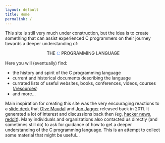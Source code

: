 ```yaml
---
layout: default
title: Home
permalink: /
---
```


This site is still very much under construction, but the idea is to create something that can assist experienced C programmers on their journey towards a deeper understanding of:

<center>THE <span style="font-family: 'Archivo Black', sans-serif; color: cornflowerblue; font-size: 1.1em">C</span> PROGRAMMING LANGUAGE</center>

<p/>
Here you will (eventually) find:

- the history and spirit of the C programming language
- current and historical documents describing the language
- currated lists of useful websites, books, conferences, videos, courses ([/resources](/resources/))
- and more...

Main inspiration for creating this site was the very encouraging reactions to a [slide deck](https://www.slideshare.net/olvemaudal/deep-c) that [Olve Maudal](https://olvemaudal.com) and [Jon Jagger](http://jonjagger.blogspot.com/) released back in 2011. It generated a lot of interest and discussions back then (eg, [hacker news](https://news.ycombinator.com/item?id=3093323), [reddit](https://www.reddit.com/r/programming/comments/l6yn1/deep_c_and_c_slides/)). Many individuals and organizations also contacted us directly (and sometimes still do) to ask for guidance of how to get a deeper understanding of the C programming language. This is an attempt to collect some material that might be useful...
